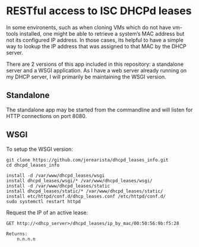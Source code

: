 RESTful access to ISC DHCPd leases
==================================

In some environents, such as when cloning VMs which do not have vm-tools installed, one might be able to retrieve a system’s MAC address but not its configured IP address.  In those cases, its helpful to have a simple way to lookup the IP address that was assigned to that MAC by the DHCP server.

There are 2 versions of this app included in this repository: a standalone server and a WSGI application.  As I have a web server already running on my DHCP server, I will primarily be maintaining the WSGI version.

Standalone
----------

The standalone app may be started from the commandline and will listen for HTTP connections on port 8080.

WSGI
----

To setup the WSGI version:

    git clone https://github.com/jerearista/dhcpd_leases_info.git
    cd dhcpd_leases_info

    install -d /var/www/dhcpd_leases/wsgi
    install dhcpd_leases/wsgi/* /var/www/dhcpd_leases/wsgi/
    install -d /var/www/dhcpd_leases/static
    install dhcpd_leases/static/* /var/www/dhcpd_leases/static/
    install etc/httpd/conf.d/dhcp_leases.conf /etc/httpd/conf.d/
    sudo systemctl restart httpd

Request the IP of an active lease:

    GET http://<dhcp_server>/dhcpd_leases/ip_by_mac/00:50:56:9b:f5:28

    Returns:
        n.n.n.n



